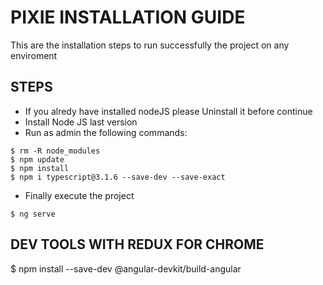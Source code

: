 PIXIE INSTALLATION GUIDE
========================
This are the installation steps to run successfully the project on any enviroment

## STEPS
- If you alredy have installed nodeJS please Uninstall it before continue
- Install Node JS last version
- Run as admin the following commands:

```
$ rm -R node_modules
$ npm update 
$ npm install
$ npm i typescript@3.1.6 --save-dev --save-exact
```
- Finally execute the project
```
$ ng serve
```

## DEV TOOLS WITH REDUX FOR CHROME
$ npm install --save-dev @angular-devkit/build-angular